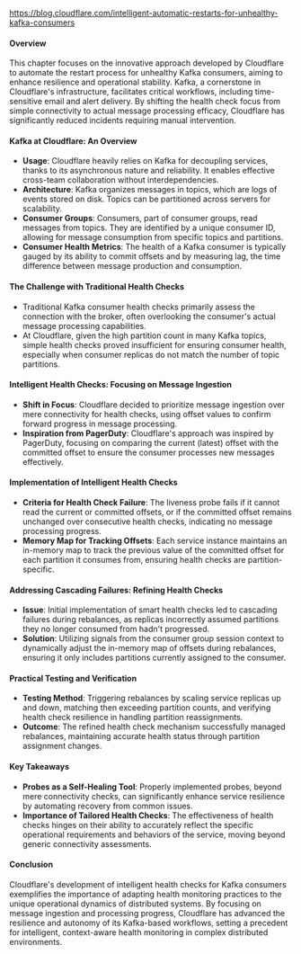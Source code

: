 https://blog.cloudflare.com/intelligent-automatic-restarts-for-unhealthy-kafka-consumers
#### Overview
This chapter focuses on the innovative approach developed by Cloudflare to automate the restart process for unhealthy Kafka consumers, aiming to enhance resilience and operational stability. Kafka, a cornerstone in Cloudflare's infrastructure, facilitates critical workflows, including time-sensitive email and alert delivery. By shifting the health check focus from simple connectivity to actual message processing efficacy, Cloudflare has significantly reduced incidents requiring manual intervention.
#### Kafka at Cloudflare: An Overview
- **Usage**: Cloudflare heavily relies on Kafka for decoupling services, thanks to its asynchronous nature and reliability. It enables effective cross-team collaboration without interdependencies.
- **Architecture**: Kafka organizes messages in topics, which are logs of events stored on disk. Topics can be partitioned across servers for scalability.
- **Consumer Groups**: Consumers, part of consumer groups, read messages from topics. They are identified by a unique consumer ID, allowing for message consumption from specific topics and partitions.
- **Consumer Health Metrics**: The health of a Kafka consumer is typically gauged by its ability to commit offsets and by measuring lag, the time difference between message production and consumption.
#### The Challenge with Traditional Health Checks
- Traditional Kafka consumer health checks primarily assess the connection with the broker, often overlooking the consumer's actual message processing capabilities.
- At Cloudflare, given the high partition count in many Kafka topics, simple health checks proved insufficient for ensuring consumer health, especially when consumer replicas do not match the number of topic partitions.
#### Intelligent Health Checks: Focusing on Message Ingestion
- **Shift in Focus**: Cloudflare decided to prioritize message ingestion over mere connectivity for health checks, using offset values to confirm forward progress in message processing.
- **Inspiration from PagerDuty**: Cloudflare's approach was inspired by PagerDuty, focusing on comparing the current (latest) offset with the committed offset to ensure the consumer processes new messages effectively.
#### Implementation of Intelligent Health Checks
- **Criteria for Health Check Failure**: The liveness probe fails if it cannot read the current or committed offsets, or if the committed offset remains unchanged over consecutive health checks, indicating no message processing progress.
- **Memory Map for Tracking Offsets**: Each service instance maintains an in-memory map to track the previous value of the committed offset for each partition it consumes from, ensuring health checks are partition-specific.
#### Addressing Cascading Failures: Refining Health Checks
- **Issue**: Initial implementation of smart health checks led to cascading failures during rebalances, as replicas incorrectly assumed partitions they no longer consumed from hadn't progressed.
- **Solution**: Utilizing signals from the consumer group session context to dynamically adjust the in-memory map of offsets during rebalances, ensuring it only includes partitions currently assigned to the consumer.
#### Practical Testing and Verification
- **Testing Method**: Triggering rebalances by scaling service replicas up and down, matching then exceeding partition counts, and verifying health check resilience in handling partition reassignments.
- **Outcome**: The refined health check mechanism successfully managed rebalances, maintaining accurate health status through partition assignment changes.
#### Key Takeaways
- **Probes as a Self-Healing Tool**: Properly implemented probes, beyond mere connectivity checks, can significantly enhance service resilience by automating recovery from common issues.
- **Importance of Tailored Health Checks**: The effectiveness of health checks hinges on their ability to accurately reflect the specific operational requirements and behaviors of the service, moving beyond generic connectivity assessments.
#### Conclusion
Cloudflare's development of intelligent health checks for Kafka consumers exemplifies the importance of adapting health monitoring practices to the unique operational dynamics of distributed systems. By focusing on message ingestion and processing progress, Cloudflare has advanced the resilience and autonomy of its Kafka-based workflows, setting a precedent for intelligent, context-aware health monitoring in complex distributed environments.